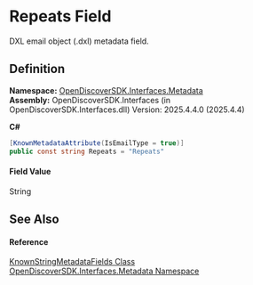 # Repeats Field


DXL email object (.dxl) metadata field.



## Definition
**Namespace:** <a href="520b27cc-9ac9-4549-2981-558ed96ae428">OpenDiscoverSDK.Interfaces.Metadata</a>  
**Assembly:** OpenDiscoverSDK.Interfaces (in OpenDiscoverSDK.Interfaces.dll) Version: 2025.4.4.0 (2025.4.4)

**C#**
``` C#
[KnownMetadataAttribute(IsEmailType = true)]
public const string Repeats = "Repeats"
```



#### Field Value
String

## See Also


#### Reference
<a href="a5bc4ff5-f912-67fc-b9d8-e66a70f3896f">KnownStringMetadataFields Class</a>  
<a href="520b27cc-9ac9-4549-2981-558ed96ae428">OpenDiscoverSDK.Interfaces.Metadata Namespace</a>  
